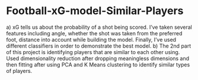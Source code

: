 # Football-xG-model-Similar-Players

a)  xG tells us about the probability of a shot being scored. I’ve taken several features including angle, whether the shot was taken from the preferred foot, distance into account while building the model. Finally, I’ve used different classifiers in order to demonstrate the best model.
b)  The 2nd part of this project is identifying players that are similar to each other using. Used dimensionality reduction after dropping meaningless dimensions and then fitting after using PCA and K Means clustering to identify similar types of players.
